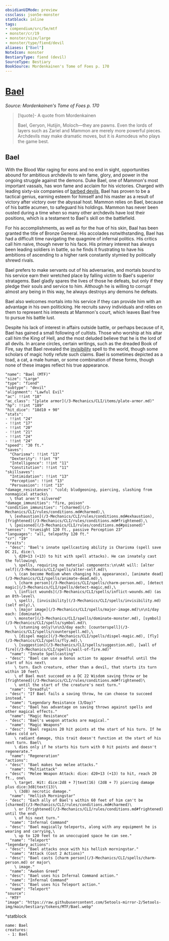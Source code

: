 ```yaml
---
obsidianUIMode: preview
cssclass: json5e-monster
statblock: inline
tags:
- compendium/src/5e/mtf
- monster/cr/19
- monster/size/large
- monster/type/fiend/devil
aliases: ["Bael"]
NoteIcon: monster
BestiaryType: fiend (devil)
SourceType: Bestiary
BookSource: Mordenkainen's Tome of Foes p. 170
---
```

# [Bael](3-Mechanics\CLI\bestiary\npc/bael-mtf.md)
*Source: Mordenkainen's Tome of Foes p. 170*  

> [!quote]- A quote from Mordenkainen  
> 
> Bael, Geryon, Hutijin, Moloch—they are pawns. Even the lords of layers such as Zariel and Mammon are merely more powerful pieces. Archdevils may make dramatic moves, but it is Asmodeus who plays the game best.

## Bael

With the Blood War raging for eons and no end in sight, opportunities abound for ambitious archdevils to win fame, glory, and power in the ongoing struggle against the demons. Duke Bael, one of Mammon's most important vassals, has won fame and acclaim for his victories. Charged with leading sixty-six companies of [barbed devils](/3-Mechanics/CLI/bestiary/fiend/barbed-devil.md), Bael has proven to be a tactical genius, earning esteem for himself and his master as a result of victory after victory over the abyssal host. Mammon relies on Bael, because of his battle acumen, to safeguard his holdings. Mammon has never been ousted during a time when so many other archdevils have lost their positions, which is a testament to Bael's skill on the battlefield.

For his accomplishments, as well as for the hue of his skin, Baal has been granted the title of Bronze General. His accolades notwithstanding, Bael has had a difficult time navigating the quagmire of infernal politics. His critics call him naive, though never to his face. His primary interest has always been leading soldiers in battle, so he finds it frustrating to have his ambitions of ascending to a higher rank constantly stymied by politically shrewd rivals.

Bael prefers to make servants out of his adversaries, and mortals bound to his service earn their wretched place by falling victim to Bael's superior stratagems. Bael gladly spares the lives of those he defeats, but only if they pledge their souls and service to him. Although he is willing to corrupt almost any being in this way, he always destroys any demons he defeats.

Bael also welcomes mortals into his service if they can provide him with an advantage in his own politicking. He recruits savvy individuals and relies on them to represent his interests at Mammon's court, which leaves Bael free to pursue his battle lust.

Despite his lack of interest in affairs outside battle, or perhaps because of it, Bael has gained a small following of cultists. Those who worship at his altar call him the King of Hell, and the most deluded believe that he is the lord of all devils. In arcane circles, certain writings, such as the dreaded Book of Fire, say that Bael revealed the [invisibility](/3-Mechanics/CLI/spells/invisibility.md) spell to the world, though some scholars of magic hotly refute such claims. Bael is sometimes depicted as a toad, a cat, a male human, or some combination of these forms, though none of these images reflect his true appearance.

```statblock
"name": "Bael (MTF)"
"size": "Large"
"type": "fiend"
"subtype": "devil"
"alignment": "Lawful Evil"
"ac": !!int "18"
"ac_class": "[plate armor](/3-Mechanics/CLI/items/plate-armor.md)"
"hp": !!int "189"
"hit_dice": "18d10 + 90"
"stats":
- !!int "24"
- !!int "17"
- !!int "20"
- !!int "21"
- !!int "24"
- !!int "24"
"speed": "30 ft."
"saves":
  "Charisma": !!int "13"
  "Dexterity": !!int "9"
  "Intelligence": !!int "11"
  "Constitution": !!int "11"
"skillsaves":
  "Intimidation": !!int "13"
  "Perception": !!int "13"
  "Persuasion": !!int "13"
"damage_resistances": "cold; bludgeoning, piercing, slashing from nonmagical attacks\
  \ that aren't silvered"
"damage_immunities": "fire, poison"
"condition_immunities": "[charmed](/3-Mechanics/CLI/rules/conditions.md#charmed),\
  \ [exhaustion](/3-Mechanics/CLI/rules/conditions.md#exhaustion), [frightened](/3-Mechanics/CLI/rules/conditions.md#frightened),\
  \ [poisoned](/3-Mechanics/CLI/rules/conditions.md#poisoned)"
"senses": "truesight 120 ft., passive Perception 23"
"languages": "all, telepathy 120 ft."
"cr": "19"
"traits":
- "desc": "Bael's innate spellcasting ability is Charisma (spell save DC 21, dice:\
    \ d20+13 (+13) to hit with spell attacks). He can innately cast the following\
    \ spells, requiring no material components:\n\nAt will: [alter self](/3-Mechanics/CLI/spells/alter-self.md)\
    \ (can become Medium when changing his appearance), [animate dead](/3-Mechanics/CLI/spells/animate-dead.md),\
    \ [charm person](/3-Mechanics/CLI/spells/charm-person.md), [detect magic](/3-Mechanics/CLI/spells/detect-magic.md),\
    \ [inflict wounds](/3-Mechanics/CLI/spells/inflict-wounds.md) (as an 8th-level\
    \ spell), [invisibility](/3-Mechanics/CLI/spells/invisibility.md) (self only),\
    \ [major image](/3-Mechanics/CLI/spells/major-image.md)\n\n1/day each: [dominate\
    \ monster](/3-Mechanics/CLI/spells/dominate-monster.md), [symbol](/3-Mechanics/CLI/spells/symbol.md)\
    \ (stunning only)\n\n3/day each: [counterspell](/3-Mechanics/CLI/spells/counterspell.md),\
    \ [dispel magic](/3-Mechanics/CLI/spells/dispel-magic.md), [fly](/3-Mechanics/CLI/spells/fly.md),\
    \ [suggestion](/3-Mechanics/CLI/spells/suggestion.md), [wall of fire](/3-Mechanics/CLI/spells/wall-of-fire.md)"
  "name": "Innate Spellcasting"
- "desc": "Bael can use a bonus action to appear dreadful until the start of his next\
    \ turn. Each creature, other than a devil, that starts its turn within 10 feet\
    \ of Bael must succeed on a DC 22 Wisdom saving throw or be [frightened](/3-Mechanics/CLI/rules/conditions.md#frightened)\
    \ until the start of the creature's next turn."
  "name": "Dreadful"
- "desc": "If Bael fails a saving throw, he can choose to succeed instead."
  "name": "Legendary Resistance (3/Day)"
- "desc": "Bael has advantage on saving throws against spells and other magical effects."
  "name": "Magic Resistance"
- "desc": "Bael's weapon attacks are magical."
  "name": "Magic Weapons"
- "desc": "Bael regains 20 hit points at the start of his turn. If he takes cold or\
    \ radiant damage, this trait doesn't function at the start of his next turn. Bael\
    \ dies only if he starts his turn with 0 hit points and doesn't regenerate."
  "name": "Regeneration"
"actions":
- "desc": "Bael makes two melee attacks."
  "name": "Multiattack"
- "desc": "Melee Weapon Attack: dice: d20+13 (+13) to hit, reach 20 ft., one\
    \ target. Hit: dice:2d8 + 7|text(16) (2d8 + 7) piercing damage plus dice:3d8|text(13)\
    \ (3d8) necrotic damage."
  "name": "Hellish Morningstar"
- "desc": "Each ally of Bael's within 60 feet of him can't be [charmed](/3-Mechanics/CLI/rules/conditions.md#charmed)\
    \ or [frightened](/3-Mechanics/CLI/rules/conditions.md#frightened) until the end\
    \ of his next turn."
  "name": "Infernal Command"
- "desc": "Bael magically teleports, along with any equipment he is wearing and carrying,\
    \ up to 120 feet to an unoccupied space he can see."
  "name": "Teleport"
"legendary_actions":
- "desc": "Bael attacks once with his hellish morningstar."
  "name": "Attack (Cost 2 Actions)"
- "desc": "Bael casts [charm person](/3-Mechanics/CLI/spells/charm-person.md) or major\
    \ image."
  "name": "Awaken Greed"
- "desc": "Bael uses his Infernal Command action."
  "name": "Infernal Command"
- "desc": "Bael uses his Teleport action."
  "name": "Teleport"
"source":
- "MTF"
"image": "https://raw.githubusercontent.com/5etools-mirror-2/5etools-img/main/bestiary/tokens/MTF/Bael.webp"
```
^statblock

```encounter-table
name: Bael
creatures:
 - 1: Bael
```